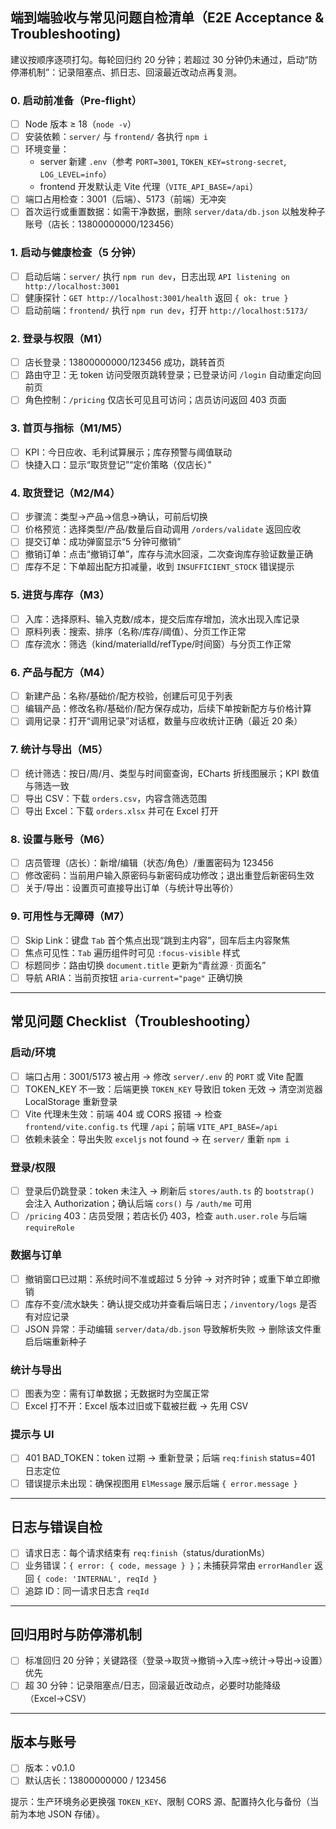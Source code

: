 ## 端到端验收与常见问题自检清单（E2E Acceptance & Troubleshooting)

建议按顺序逐项打勾。每轮回归约 20 分钟；若超过 30 分钟仍未通过，启动“防停滞机制”：记录阻塞点、抓日志、回滚最近改动点再复测。

### 0. 启动前准备（Pre-flight）
- [ ] Node 版本 ≥ 18（`node -v`）
- [ ] 安装依赖：`server/` 与 `frontend/` 各执行 `npm i`
- [ ] 环境变量：
  - server 新建 `.env`（参考 `PORT=3001`, `TOKEN_KEY=strong-secret`, `LOG_LEVEL=info`）
  - frontend 开发默认走 Vite 代理（`VITE_API_BASE=/api`）
- [ ] 端口占用检查：3001（后端）、5173（前端）无冲突
- [ ] 首次运行或重置数据：如需干净数据，删除 `server/data/db.json` 以触发种子账号（店长：13800000000/123456）

### 1. 启动与健康检查（5 分钟）
- [ ] 启动后端：`server/` 执行 `npm run dev`，日志出现 `API listening on http://localhost:3001`
- [ ] 健康探针：`GET http://localhost:3001/health` 返回 `{ ok: true }`
- [ ] 启动前端：`frontend/` 执行 `npm run dev`，打开 `http://localhost:5173/`

### 2. 登录与权限（M1）
- [ ] 店长登录：13800000000/123456 成功，跳转首页
- [ ] 路由守卫：无 token 访问受限页跳转登录；已登录访问 `/login` 自动重定向回前页
- [ ] 角色控制：`/pricing` 仅店长可见且可访问；店员访问返回 403 页面

### 3. 首页与指标（M1/M5）
- [ ] KPI：今日应收、毛利试算展示；库存预警与阈值联动
- [ ] 快捷入口：显示“取货登记”“定价策略（仅店长）”

### 4. 取货登记（M2/M4）
- [ ] 步骤流：类型→产品→信息→确认，可前后切换
- [ ] 价格预览：选择类型/产品/数量后自动调用 `/orders/validate` 返回应收
- [ ] 提交订单：成功弹窗显示“5 分钟可撤销”
- [ ] 撤销订单：点击“撤销订单”，库存与流水回滚，二次查询库存验证数量正确
- [ ] 库存不足：下单超出配方扣减量，收到 `INSUFFICIENT_STOCK` 错误提示

### 5. 进货与库存（M3）
- [ ] 入库：选择原料、输入克数/成本，提交后库存增加，流水出现入库记录
- [ ] 原料列表：搜索、排序（名称/库存/阈值）、分页工作正常
- [ ] 库存流水：筛选（kind/materialId/refType/时间窗）与分页工作正常

### 6. 产品与配方（M4）
- [ ] 新建产品：名称/基础价/配方校验，创建后可见于列表
- [ ] 编辑产品：修改名称/基础价/配方保存成功，后续下单按新配方与价格计算
- [ ] 调用记录：打开“调用记录”对话框，数量与应收统计正确（最近 20 条）

### 7. 统计与导出（M5）
- [ ] 统计筛选：按日/周/月、类型与时间窗查询，ECharts 折线图展示；KPI 数值与筛选一致
- [ ] 导出 CSV：下载 `orders.csv`，内容含筛选范围
- [ ] 导出 Excel：下载 `orders.xlsx` 并可在 Excel 打开

### 8. 设置与账号（M6）
- [ ] 店员管理（店长）：新增/编辑（状态/角色）/重置密码为 123456
- [ ] 修改密码：当前用户输入原密码与新密码成功修改；退出重登后新密码生效
- [ ] 关于/导出：设置页可直接导出订单（与统计导出等价）

### 9. 可用性与无障碍（M7）
- [ ] Skip Link：键盘 `Tab` 首个焦点出现“跳到主内容”，回车后主内容聚焦
- [ ] 焦点可见性：`Tab` 遍历组件时可见 `:focus-visible` 样式
- [ ] 标题同步：路由切换 `document.title` 更新为“青丝源 · 页面名”
- [ ] 导航 ARIA：当前页按钮 `aria-current="page"` 正确切换

---

## 常见问题 Checklist（Troubleshooting）

### 启动/环境
- [ ] 端口占用：3001/5173 被占用 → 修改 `server/.env` 的 `PORT` 或 Vite 配置
- [ ] TOKEN_KEY 不一致：后端更换 `TOKEN_KEY` 导致旧 token 无效 → 清空浏览器 LocalStorage 重新登录
- [ ] Vite 代理未生效：前端 404 或 CORS 报错 → 检查 `frontend/vite.config.ts` 代理 `/api`；前端 `VITE_API_BASE=/api`
- [ ] 依赖未装全：导出失败 `exceljs` not found → 在 `server/` 重新 `npm i`

### 登录/权限
- [ ] 登录后仍跳登录：token 未注入 → 刷新后 `stores/auth.ts` 的 `bootstrap()` 会注入 Authorization；确认后端 `cors()` 与 `/auth/me` 可用
- [ ] `/pricing` 403：店员受限；若店长仍 403，检查 `auth.user.role` 与后端 `requireRole`

### 数据与订单
- [ ] 撤销窗口已过期：系统时间不准或超过 5 分钟 → 对齐时钟；或重下单立即撤销
- [ ] 库存不变/流水缺失：确认提交成功并查看后端日志；`/inventory/logs` 是否有对应记录
- [ ] JSON 异常：手动编辑 `server/data/db.json` 导致解析失败 → 删除该文件重启后端重新种子

### 统计与导出
- [ ] 图表为空：需有订单数据；无数据时为空属正常
- [ ] Excel 打不开：Excel 版本过旧或下载被拦截 → 先用 CSV

### 提示与 UI
- [ ] 401 BAD_TOKEN：token 过期 → 重新登录；后端 `req:finish` status=401 日志定位
- [ ] 错误提示未出现：确保视图用 `ElMessage` 展示后端 `{ error.message }`

---

## 日志与错误自检
- [ ] 请求日志：每个请求结束有 `req:finish`（status/durationMs）
- [ ] 业务错误：`{ error: { code, message } }`；未捕获异常由 `errorHandler` 返回 `{ code: 'INTERNAL', reqId }`
- [ ] 追踪 ID：同一请求日志含 `reqId`

---

## 回归用时与防停滞机制
- [ ] 标准回归 20 分钟；关键路径（登录→取货→撤销→入库→统计→导出→设置）优先
- [ ] 超 30 分钟：记录阻塞点/日志，回滚最近改动点，必要时功能降级（Excel→CSV）

---

## 版本与账号
- [ ] 版本：v0.1.0
- [ ] 默认店长：13800000000 / 123456

提示：生产环境务必更换强 `TOKEN_KEY`、限制 CORS 源、配置持久化与备份（当前为本地 JSON 存储）。


